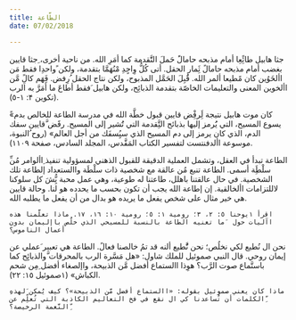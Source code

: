 ```yaml
---
title: الطَّاعة
date: 07/02/2018

---
```


جثا هابيل طائًِعِا أمام مذبحه حامالًَ  حَملَ  التََّقدمة كما أمَرِ الله. من ناحية أخرى، ِجثا قايين بغضب أمام مذبحه حامالً  ثَِمار الحقل. أتى كُلُّ وِاحٍدِ مْنُهَمَّا بتقدمة، ولكن ًواحدِا فقط مَن األخَوُين كان مًطيعا ألمر الله. قَُبِلَ  الحَمَّل المذبوح، ولكن نتاج الحقل ُرِفض. فَِهَم كالًِ  مَّن األخوين المعنى والتعليمات الخاصّة بتقدمة الذبائِح، ولكن هابيل َفقط أطاعَ ما أمَرَّ به الرب (تكوين ۴: ١-٥).

ً«كان موت هابيل نتيجة لَِرفِْض قايين قبول خطَّة الله في مدرسة الطاعة للخالص بدم يسوع المسيح، التي يَُرمز إليها بذبائح التَِّقدمة التي تَُشير إلى المسيح. رفََض َّقايين سفك الدم، الذي كان يرمز إلى دم المسيح الذي سيُِسفَك من أجل العالم» (روح ُالنبوة، موسوعة األدفنتست لتفسير الكتاب المَقَّدس، المجلد السادس، صفحة ١١۰٩).

ِّالطاعة تبدأ في العقل، وتشمل العملية الدقيقة للقبول الذهني لمسؤولية تنفيذ ِاألوامر مُن سلْطَِة أسمى. الطاعة تنبع مُن عالقة مع شخصية ذات سلْطَة واالستعداد إلطاعة تلك الشخصية. في حال عالقتنا باهلل، طاعتنا له طوعية، وهي عمل محبة يُِّشَ كل سلوكنا لاللتزامات األخالقية. إن إطاعة الله يجب أن تكون بحسب ما يحدده هو لنا. وحالة قايين هي خير مثال على شخص يفعل ما يريده هو بدال من أن يفعل ما يطلبه الله. 

`اقرأ ١يوحنا ٥: ۲، ٣؛ رومية ١: ٥؛ رومية ١٠: ١٦، ١٧. ماذا تعلَّمنا هذه اآليات حول  َما تعنيه الطاعة بالنسبة للمسيحي الذي خلَُص باإليمان بدون أعمال الناموس؟`

نحن ال نُطيع لكي نخلُص؛ نحن نَُّطيع ألنه قد تمُ خالصنا فعالً. الطاعة هي تعبير َعملي عن إيمان روحي. قال النبي صموئيل للملك شاول: «هل مَسَّرة الرب بالمحرقات َّوالذبائِِح كما باستَّماع صوت الرَّب؟ هوِذا االستماع أفضل مَّن الذبيحة، واإلصغاء أفضل ِمِن شحم الكباش» (١صموئيل ١٥: ۲۲).

`ِماذا كان يعني صموئيل بقوله: «االستماع أفضل مَّن الذبيحة»؟ كيف يُمكن َلهذه الكلمات أن تُساعدنا كي ال نقع في فخ التعاليم الكاذبة التي تُعلِّم عن ِّالنَّعمة الرخيصة؟`